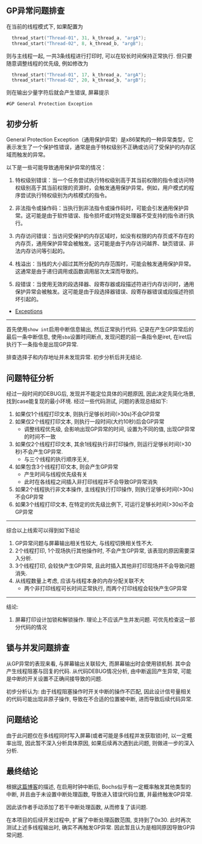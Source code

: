 GP异常问题排查
-------------------

在当前的线程模式下, 如果配置为

```c
  thread_start("Thread-01", 31, k_thread_a, "argA");
  thread_start("Thread-02", 8, k_thread_b, "argB");
```

则与主线程一起, 一共3条线程进行打印时, 可以在较长时间保持正常执行. 但只要随意调整线程的优先级, 例如修改为

```c
  thread_start("Thread-01", 17, k_thread_a, "argA");
  thread_start("Thread-02", 20, k_thread_b, "argB");
```

则在输出少量字符后就会产生错误, 屏幕提示

```
#GP General Protection Exception
```

初步分析
------------

General Protection Exception（通用保护异常）是x86架构的一种异常类型，它表示发生了一个保护性错误，通常是由于特权级别不正确或访问了受保护的内存区域而触发的异常。

以下是一些可能导致通用保护异常的情况：

1. 特权级别错误：当一个任务尝试执行特权级别高于其当前权限的指令或访问特权级别高于其当前权限的资源时，会触发通用保护异常。例如，用户模式的程序尝试执行特权级别为内核模式的指令。

2. 非法指令或操作码：当执行到非法指令或操作码时，可能会引发通用保护异常。这可能是由于软件错误、指令损坏或对特定处理器不受支持的指令进行执行。

3. 内存访问错误：当访问受保护的内存区域时，如没有权限的内存页或不存在的内存页，通用保护异常会被触发。这可能是由于内存访问越界、缺页错误、非法内存访问等引起的。

4. 栈溢出：当栈的大小超过其所分配的内存范围时，可能会触发通用保护异常。这通常是由于递归调用或函数调用层次太深而导致的。

5. 段错误：当使用无效的段选择器、段寄存器或段描述符进行内存访问时，通用保护异常会被触发。这可能是由于段选择器错误、段寄存器错误或段描述符损坏引起的。

- [Exceptions](https://wiki.osdev.org/Exceptions#General_Protection_Fault)
  
  
------------

首先使用`show int`启用中断信息输出, 然后正常执行代码. 记录在产生GP异常后的最后一条中断信息, 使用`sba`设置时间断点, 发现问题的前一条指令是iret, 在iret后执行下一条指令是出现GP异常.

排查选择子和内存地址并未发现异常. 初步分析后并无结论.


问题特征分析
----------------

经过一段时间的DEBUG后, 发现并不能定位具体的问题原因, 因此决定先简化场景, 找到case能复现的最小环境. 经过一些代码测试,  问题的表现总结如下:

1. 如果仅1个线程打印文本, 则执行足够长时间(>30s)不会GP异常
2. 如果仅2个线程打印文本, 则执行一段时间(大约10秒)后会GP异常
    - 调整线程优先级, 会影响出现GP异常的时间, 设置为不同的值, 出现GP异常的时间不一致
3. 如果仅2个线程打印文本, 其余1线程执行非打印操作, 则运行足够长时间(>30秒)不会产生GP异常.
    - 与三个线程的执行顺序无关, 
4. 如果包含3个线程打印文本, 则会产生GP异常
    - 产生时间与线程优先级有关
    - 此时在各线程之间插入非打印线程并不会导致GP异常消失
5. 如果2个线程执行非文本操作, 主线程执行打印操作, 则执行足够长时间(>30s)不会GP异常
6. 如果3个线程打印文本, 在特定的优先级比例下, 可运行足够长时间(>30s)不会GP异常

--------------------------

综合以上线索可以得到如下结论
1. GP异常问题与屏幕输出相关性较大, 与线程切换相关性不大.
2. 2个线程打印, 1个现场执行其他操作时, 不会产生GP异常, 该表现的原因需要深入分析.
3. 3个线程打印, 会较快产生GP异常, 且此时插入其他非打印现场并不会导致问题消失.
4. 从线程数量上考虑, 应该与线程本身的内存分配关联不大
    - 两个非打印线程可长时间正常执行, 而两个打印线程会较快产生GP异常

--------------------------

结论:
1. 屏幕打印设计加锁和解锁操作. 理论上不应该产生并发问题.  可优先检查这一部分代码的情况


锁与并发问题排查
----------------------

从GP异常的表现来看, 与屏幕输出关联较大, 而屏幕输出时会使用锁机制. 其中会产生线程阻塞与回复的代码. 从代码DEBUG情况分析, 由中断返回产生异常, 可能是中断的开关设置不正确间接导致的问题.

初步分析认为: 由于线程阻塞操作时开关中断的操作不匹配, 因此设计信号量相关的代码可能出现非原子操作, 导致在不合适的位置被中断, 进而导致后续代码异常.



问题结论
-----------

由于此问题仅在多线程同时写入屏幕(或者可能是多线程并发获取锁)时, 以一定概率出现, 因此暂不深入分析具体原因, 如果后续再次遇到此问题, 则做进一步的深入分析.


最终结论
------------

根据[这篇博客](https://www.kn0sky.com/?p=47#%E8%BF%90%E8%A1%8C-bochs-1)的描述, 在启用时钟中断后, Bochs似乎有一定概率触发其他类型的中断, 并且由于未设置中断处理函数, 导致进入错误代码位置, 并最终触发GP异常.

因此该作者手动添加了若干中断处理函数, 从而修复了该问题.

在本项目的后续开发过程中, 扩展了中断处理函数范围, 支持到了0x30. 此时再次测试上述多线程输出时, 确实不再触发GP异常. 因此暂且认为是相同原因导致GP异常问题.